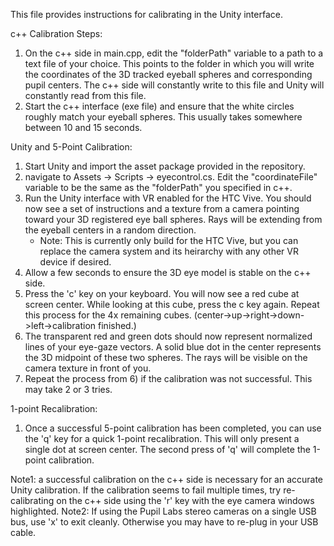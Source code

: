 This file provides instructions for calibrating in the Unity interface. 

c++ Calibration Steps:
1) On the c++ side in main.cpp, edit the "folderPath" variable to a path to a text file of your choice. This points to the folder in which you will write the coordinates of the 3D tracked eyeball spheres and corresponding pupil centers. The c++ side will constantly write to this file and Unity will constantly read from this file. 
2) Start the c++ interface (exe file) and ensure that the white circles roughly match your eyeball spheres. This usually takes somewhere between 10 and 15 seconds.

Unity and 5-Point Calibration:
1) Start Unity and import the asset package provided in the repository. 
2) navigate to Assets -> Scripts -> eyecontrol.cs. Edit the "coordinateFile" variable to be the same as the "folderPath" you specified in c++.
3) Run the Unity interface with VR enabled for the HTC Vive. You should now see a set of instructions and a texture from a camera pointing toward your 3D registered eye ball spheres. Rays will be extending from the eyeball centers in a random direction. 
    * Note: This is currently only build for the HTC Vive, but you can replace the camera system and its heirarchy with any other VR device if desired.
4) Allow a few seconds to ensure the 3D eye model is stable on the c++ side. 
5) Press the 'c' key on your keyboard. You will now see a red cube at screen center. While looking at this cube, press the c key again. Repeat this process for the 4x remaining cubes. (center->up->right->down->left->calibration finished.)
6) The transparent red and green dots should now represent normalized lines of your eye-gaze vectors. A solid blue dot in the center represents the 3D midpoint of these two spheres. The rays will be visible on the camera texture in front of you. 
7) Repeat the process from 6) if the calibration was not successful. This may take 2 or 3 tries. 

1-point Recalibration:
1) Once a successful 5-point calibration has been completed, you can use the 'q' key for a quick 1-point recalibration. This will only present a single dot at screen center. The second press of 'q' will complete the 1-point calibration. 

Note1: a successful calibration on the c++ side is necessary for an accurate Unity calibration. If the calibration seems to fail multiple times, try re-calibrating on the c++ side using the 'r' key with the eye camera windows highlighted. 
Note2: If using the Pupil Labs stereo cameras on a single USB bus, use 'x' to exit cleanly. Otherwise you may have to re-plug in your USB cable.
